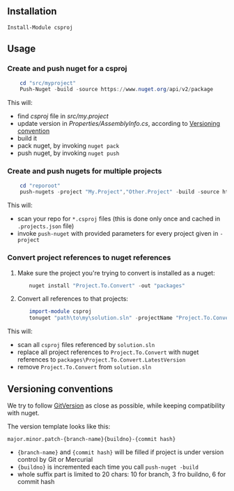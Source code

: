 ## Installation

    Install-Module csproj
## Usage

### Create and push nuget for a csproj

```powershell
    cd "src/myproject"
    Push-Nuget -build -source https://www.nuget.org/api/v2/package
```

This will:
 * find *csproj* file in *src/my.project*
 * update version in *Properties/AssemblyInfo.cs*, according to [Versioning convention](#versioning-conventions) 
 * build it
 * pack nuget, by invoking `nuget pack`
 * push nuget, by invoking `nuget push`


### Create and push nugets for multiple projects

```powershell
    cd "reporoot"    
    push-nugets -project "My.Project","Other.Project" -build -source https://www.nuget.org/api/v2/package
```

This will:
 * scan your repo for `*.csproj` files (this is done only once and cached in `.projects.json` file)
 * invoke `push-nuget` with provided parameters for every project given in `-project`


### Convert project references to nuget references


1. Make sure the project you're trying to convert is installed as a nuget:

```powershell
       nuget install "Project.To.Convert" -out "packages"
```       

2. Convert all references to that projects:

```powershell
       import-module csproj
       tonuget "path\to\my\solution.sln" -projectName "Project.To.Convert" -packagesDir "packages"
```

This will:
 * scan all `csproj` files referenced by `solution.sln`
 * replace all project references to `Project.To.Convert` with nuget references to `packages\Project.To.Convert.LatestVersion`
 * remove `Project.To.Convert` from `solution.sln` 


## Versioning conventions <a id="versioning-conventions"></a>

We try to follow [GitVersion](http://gitversion.readthedocs.io/en/latest/examples/) as close as possible, while keeping compatibility with nuget.

The version template looks like this:

    major.minor.patch-{branch-name}{buildno}-{commit hash}

* `{branch-name}` and `{commit hash}` will be filled if project is under version control by Git or Mercurial
* `{buildno}` is incremented each time you call `push-nuget -build`
* whole suffix part is limited to 20 chars: 10 for branch,  3 fro buildno, 6 for commit hash

    
